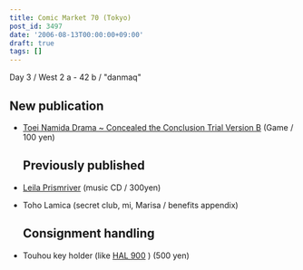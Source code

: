 ```yaml
---
title: Comic Market 70 (Tokyo)
post_id: 3497
date: '2006-08-13T00:00:00+09:00'
draft: true
tags: []
---
```


Day 3 / West 2 a - 42 b / "danmaq"

## New publication

*   [Toei Namida Drama ~ Concealed the Conclusion Trial Version B](https://danmaq.com/!/thC/) (Game / 100 yen)
    
    ## Previously published
    

*   [Leila Prismriver](https://danmaq.com/!/leila/) (music CD / 300yen)
*   Toho Lamica (secret club, mi, Marisa / benefits appendix)
    
    ## Consignment handling
    

*   Touhou key holder (like [HAL 900](http://hal900.gotdns.com/HAL900page/) ) (500 yen)
